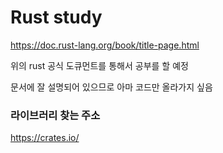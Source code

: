 # Rust study
 
https://doc.rust-lang.org/book/title-page.html

위의 rust 공식 도큐먼트를 통해서 공부를 할 예정

문서에 잘 설명되어 있으므로 아마 코드만 올라가지 싶음

### 라이브러리 찾는 주소
https://crates.io/